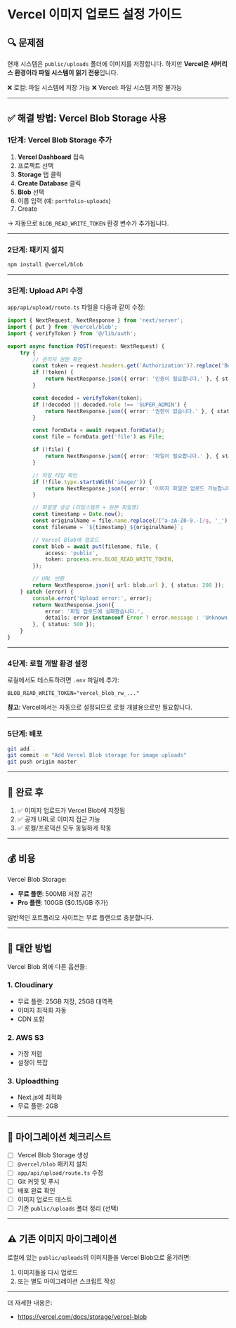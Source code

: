 # Vercel 이미지 업로드 설정 가이드

## 🔍 문제점

현재 시스템은 `public/uploads` 폴더에 이미지를 저장합니다.
하지만 **Vercel은 서버리스 환경이라 파일 시스템이 읽기 전용**입니다.

❌ 로컬: 파일 시스템에 저장 가능
❌ Vercel: 파일 시스템 저장 불가능

---

## ✅ 해결 방법: Vercel Blob Storage 사용

### 1단계: Vercel Blob Storage 추가

1. **Vercel Dashboard** 접속
2. 프로젝트 선택
3. **Storage** 탭 클릭
4. **Create Database** 클릭
5. **Blob** 선택
6. 이름 입력 (예: `portfolio-uploads`)
7. Create

→ 자동으로 `BLOB_READ_WRITE_TOKEN` 환경 변수가 추가됩니다.

---

### 2단계: 패키지 설치

```bash
npm install @vercel/blob
```

---

### 3단계: Upload API 수정

`app/api/upload/route.ts` 파일을 다음과 같이 수정:

```typescript
import { NextRequest, NextResponse } from 'next/server';
import { put } from '@vercel/blob';
import { verifyToken } from '@/lib/auth';

export async function POST(request: NextRequest) {
    try {
        // 관리자 권한 확인
        const token = request.headers.get('Authorization')?.replace('Bearer ', '');
        if (!token) {
            return NextResponse.json({ error: '인증이 필요합니다.' }, { status: 401 });
        }

        const decoded = verifyToken(token);
        if (!decoded || decoded.role !== 'SUPER_ADMIN') {
            return NextResponse.json({ error: '권한이 없습니다.' }, { status: 403 });
        }

        const formData = await request.formData();
        const file = formData.get('file') as File;

        if (!file) {
            return NextResponse.json({ error: '파일이 필요합니다.' }, { status: 400 });
        }

        // 파일 타입 확인
        if (!file.type.startsWith('image/')) {
            return NextResponse.json({ error: '이미지 파일만 업로드 가능합니다.' }, { status: 400 });
        }

        // 파일명 생성 (타임스탬프 + 원본 파일명)
        const timestamp = Date.now();
        const originalName = file.name.replace(/[^a-zA-Z0-9.-]/g, '_');
        const filename = `${timestamp}_${originalName}`;

        // Vercel Blob에 업로드
        const blob = await put(filename, file, {
            access: 'public',
            token: process.env.BLOB_READ_WRITE_TOKEN,
        });

        // URL 반환
        return NextResponse.json({ url: blob.url }, { status: 200 });
    } catch (error) {
        console.error('Upload error:', error);
        return NextResponse.json({ 
            error: '파일 업로드에 실패했습니다.',
            details: error instanceof Error ? error.message : 'Unknown error'
        }, { status: 500 });
    }
}
```

---

### 4단계: 로컬 개발 환경 설정

로컬에서도 테스트하려면 `.env` 파일에 추가:

```env
BLOB_READ_WRITE_TOKEN="vercel_blob_rw_..."
```

**참고**: Vercel에서는 자동으로 설정되므로 로컬 개발용으로만 필요합니다.

---

### 5단계: 배포

```bash
git add .
git commit -m "Add Vercel Blob storage for image uploads"
git push origin master
```

---

## 🎯 완료 후

1. ✅ 이미지 업로드가 Vercel Blob에 저장됨
2. ✅ 공개 URL로 이미지 접근 가능
3. ✅ 로컬/프로덕션 모두 동일하게 작동

---

## 💰 비용

Vercel Blob Storage:
- **무료 플랜**: 500MB 저장 공간
- **Pro 플랜**: 100GB ($0.15/GB 추가)

일반적인 포트폴리오 사이트는 무료 플랜으로 충분합니다.

---

## 🔄 대안 방법

Vercel Blob 외에 다른 옵션들:

### 1. Cloudinary
- 무료 플랜: 25GB 저장, 25GB 대역폭
- 이미지 최적화 자동
- CDN 포함

### 2. AWS S3
- 가장 저렴
- 설정이 복잡

### 3. Uploadthing
- Next.js에 최적화
- 무료 플랜: 2GB

---

## 📝 마이그레이션 체크리스트

- [ ] Vercel Blob Storage 생성
- [ ] `@vercel/blob` 패키지 설치
- [ ] `app/api/upload/route.ts` 수정
- [ ] Git 커밋 및 푸시
- [ ] 배포 완료 확인
- [ ] 이미지 업로드 테스트
- [ ] 기존 `public/uploads` 폴더 정리 (선택)

---

## ⚠️ 기존 이미지 마이그레이션

로컬에 있는 `public/uploads`의 이미지들을 Vercel Blob으로 옮기려면:

1. 이미지들을 다시 업로드
2. 또는 별도 마이그레이션 스크립트 작성

---

더 자세한 내용은:
- https://vercel.com/docs/storage/vercel-blob

